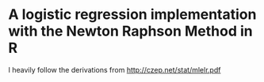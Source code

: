 # A logistic regression implementation with the Newton Raphson Method in R

I heavily follow the derivations from http://czep.net/stat/mlelr.pdf
